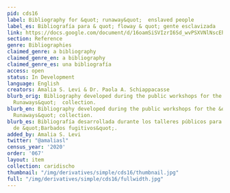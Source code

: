 ```yaml
---
pid: cds16
label: Bibliography for &quot; runaway&quot;  enslaved people
label_es: Bibliografía para & quot; floway & quot; gente esclavizada
link: https://docs.google.com/document/d/16oamSiSVIzrI6Sd_wvPSXVNlNscEhG71GwsLH27WaK0/edit
section: Reference
genre: Bibliographies
claimed_genre: a bibliography
claimed_genre_en: a bibliography
claimed_genre_es: una bibliografía
access: open
status: In Development
language: English
creators: Amalia S. Levi & Dr. Paola A. Schiappacasse
blurb_orig: Bibliography developed during the public workshops for the &quot; Barbados
  Runaways&quot;  collection.
blurb_en: Bibliography developed during the public workshops for the &quot;Barbados
  Runaways&quot; collection.
blurb_es: Bibliografía desarrollada durante los talleres públicos para la colección
  de &quot;Barbados fugitivos&quot;.
added_by: Amalia S. Levi
twitter: "@amaliasl"
census_year: '2020'
order: '067'
layout: item
collection: caridischo
thumbnail: "/img/derivatives/simple/cds16/thumbnail.jpg"
full: "/img/derivatives/simple/cds16/fullwidth.jpg"
---
```


